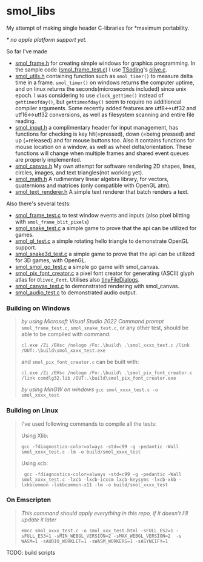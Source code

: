 # smol_libs

My attempt of making single header C-libraries for *maximum portability. 

_\* no apple platform support yet._

So far I've made 
* [smol_frame.h](https://github.com/MaGetzUb/smol_libs/blob/master/smol_frame.h) for creating simple windows for graphics programming. In the sample code ([smol_frame_test.c](https://github.com/MaGetzUb/smol_libs/blob/master/smol_frame_test.c)) I use [TSoding](https://github.com/tsoding/)'s [olive.c](https://github.com/tsoding/olive.c).
* [smol_utils.h](https://github.com/MaGetzUb/smol_libs/blob/master/smol_utils.h) containing function such as `smol_timer()` to measure delta time in a frame. `smol_timer()` on windows returns the computer uptime, and on linux returns the seconds(microseconds included) since unix epoch. I was considering to use `clock_gettime()` instead of `gettimeofday()`, but `gettimeofday()` seem to require no additioncal compiler arguments. Some recently added features are utf8<->utf32 and utf16<->utf32 conversions, as well as filesystem scanning and entire file reading. 
* [smol_input.h](https://github.com/MaGetzUb/smol_libs/blob/master/smol_input.h) a complimentary header for input management, has functions for checking is key hit(=pressed), down (=being pressed) and up (=released) and for mouse buttons too. Also it contains functions for mouse location on a window, as well as wheel delta/orientation. These functions will change when multiple frames and shared event queues are properly implemented.
* [smol_canvas.h](https://github.com/MaGetzUb/smol_libs/blob/master/smol_canvas.h) My own attempt for software rendering 2D shapes, lines, circles, images, and text triangles(not working yet).
* [smol_math.h](https://github.com/MaGetzUb/smol_libs/blob/master/smol_math.h) A rudimentary linear algebra library, for vectors, quaternions and  matrices (only compatible with OpenGL atm).
* [smol_text_renderer.h](https://github.com/MaGetzUb/smol_libs/blob/master/smol_text_renderer.h) A simple text renderer that batch renders a text. 

Also there's several tests: 
* [smol_frame_test.c](https://github.com/MaGetzUb/smol_libs/blob/master/smol_frame_test.c) to test window events and inputs (also pixel blitting with `smol_frame_blit_pixels`)
* [smol_snake_test.c](https://github.com/MaGetzUb/smol_libs/blob/master/smol_snake_test.c) a simple game to prove that the api can be utilized for games.
* [smol_gl_test.c](https://github.com/MaGetzUb/smol_libs/blob/master/smol_gl_test.c) a simple rotating hello triangle to demonstrate OpenGL support.
* [smol_snake3d_test.c](https://github.com/MaGetzUb/smol_libs/blob/master/smol_snake3d_test.c) a simple game to prove that the api can be utilized for 3D games, with OpenGL.
* [smol_smol_go_test.c](https://github.com/MaGetzUb/smol_libs/blob/master/smol_go_test.c) a simple go game with smol_canvas.
* [smol_pix_font_creator.c](https://github.com/MaGetzUb/smol_libs/blob/master/smol_pix_font_creator.c) a pixel font creator for generating (ASCII) glyph atlas for `Olivec_Font`. Utilises also [tinyFileDialogs](https://sourceforge.net/projects/tinyfiledialogs/).
* [smol_canvas_test.c](https://github.com/MaGetzUb/smol_libs/blob/master/smol_canvas_test.c) to demonstrated rendering with smol_canvas. 
* [smol_audio_test.c](https://github.com/MaGetzUb/smol_libs/blob/master/smol_audio_test.c) to demonstrated audio output. 

### Building on Windows
> _by using Microsoft Visual Studio 2022 Command prompt_
> `smol_frame_test.c`, `smol_snake_test.c`, or any other test, should be able to be compiled with command: 
> ```
> cl.exe /Zi /EHsc /nologo /Fo:.\build\ .\smol_xxxx_test.c /link /OUT:.\build\smol_xxxx_test.exe
> ```
> and `smol_pix_font_creator.c` can be built with:
> ```
> cl.exe /Zi /EHsc /nologo /Fo:.\build\ .\smol_pix_font_creator.c /link comdlg32.lib /OUT:.\build\smol_pix_font_creator.exe
> ```
>
> _by using MinGW on windows_
> `gcc smol_xxxx_test.c -o smol_xxxx_test`

### Building on Linux
> I've used following commands to compile all the tests:
>
> Using Xlib:
> ```
> gcc -fdiagnostics-color=always -std=c99 -g -pedantic -Wall smol_xxxx_test.c -lm -o build/smol_xxxx_test
> ```
> 
> Using xcb:
> ```
>  gcc -fdiagnostics-color=always -std=c99 -g -pedantic -Wall smol_xxxx_test.c -lxcb -lxcb-icccm lxcb-keysyms -lxcb-xkb -lxkbcommon -lxkbcommon-x11 -lm -o build/smol_xxxx_test
> ```

### On Emscripten
> _This command should apply everything in this repo, if it doesn't I'll update it later_
> ```
> emcc smol_xxxx_test.c -o smol_xxx_test.html -sFULL_ES2=1 -sFULL_ES3=1 -sMIN_WEBGL_VERSION=2 -sMAX_WEBGL_VERSION=2  -s WASM=1 -sAUDIO_WORKLET=1 -sWASM_WORKERS=1 -sASYNCIFY=1 
> ```

TODO: build scripts
